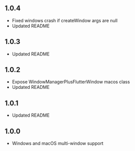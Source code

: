 ## 1.0.4

- Fixed windows crash if createWindow args are null
- Updated README

## 1.0.3

- Updated README

## 1.0.2

- Expose WindowManagerPlusFlutterWindow macos class
- Updated README

## 1.0.1

- Updated README

## 1.0.0

- Windows and macOS multi-window support